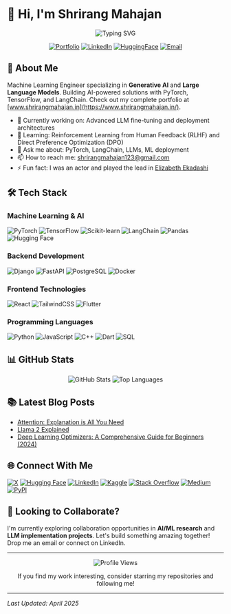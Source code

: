 # 👋 Hi, I'm Shrirang Mahajan

<div align="center">
  <img src="https://readme-typing-svg.herokuapp.com?font=Fira+Code&pause=1000&color=2196F3&center=true&vCenter=true&width=435&lines=Machine+Learning+Engineer;LLM+%26+Generative+AI+Specialist;Full+Stack+AI+Developer" alt="Typing SVG" />
  
  [![Portfolio](https://img.shields.io/badge/Portfolio-20B2AA?style=for-the-badge&logo=About.me&logoColor=white)](https://www.shrirangmahajan.in)
  [![LinkedIn](https://img.shields.io/badge/LinkedIn-0077B5?style=for-the-badge&logo=LinkedIn&logoColor=white)](https://www.linkedin.com/in/shrirang-mahajan/)
  [![HuggingFace](https://img.shields.io/badge/🤗_Hugging_Face-FFCA1B?style=for-the-badge)](https://huggingface.co/NotShrirang)
  [![Email](https://img.shields.io/badge/Email-EA4335?style=for-the-badge&logo=gmail&logoColor=white)](mailto:shrirangmahajan123@gmail.com)
</div>

## 🤖 About Me
Machine Learning Engineer specializing in **Generative AI** and **Large Language Models**. Building AI-powered solutions with PyTorch, TensorFlow, and LangChain. Check out my complete portfolio at [www.shrirangmahajan.in](https://www.shrirangmahajan.in/).

- 🔭 Currently working on: Advanced LLM fine-tuning and deployment architectures
- 🌱 Learning: Reinforcement Learning from Human Feedback (RLHF) and Direct Preference Optimization (DPO)
- 💬 Ask me about: PyTorch, LangChain, LLMs, ML deployment
- 📫 How to reach me: [shrirangmahajan123@gmail.com](mailto:shrirangmahajan123@gmail.com)
- ⚡ Fun fact: I was an actor and played the lead in [Elizabeth Ekadashi](https://www.imdb.com/title/tt4173376/)

## 🛠️ Tech Stack

### Machine Learning & AI
![PyTorch](https://img.shields.io/badge/PyTorch-EE4C2C?style=for-the-badge&logo=pytorch&logoColor=white)
![TensorFlow](https://img.shields.io/badge/TensorFlow-FF6F00?style=for-the-badge&logo=tensorflow&logoColor=white)
![Scikit-learn](https://img.shields.io/badge/scikit--learn-white.svg?style=for-the-badge&logo=scikit-learn&logoColor=black)
![LangChain](https://img.shields.io/badge/langchain-1C3C3C?style=for-the-badge&logo=langchain&logoColor=white)
![Pandas](https://img.shields.io/badge/Pandas-2C2D72?style=for-the-badge&logo=pandas&logoColor=white)
![Hugging Face](https://img.shields.io/badge/🤗_Transformers-FFD21E?style=for-the-badge)

### Backend Development
![Django](https://img.shields.io/badge/Django-092E20?style=for-the-badge&logo=django&logoColor=green)
![FastAPI](https://img.shields.io/badge/fastapi-109989?style=for-the-badge&logo=FASTAPI&logoColor=white)
![PostgreSQL](https://img.shields.io/badge/postgresql-336791?style=for-the-badge&logo=postgresql&logoColor=white)
![Docker](https://img.shields.io/badge/Docker-2496ED?style=for-the-badge&logo=docker&logoColor=white)

### Frontend Technologies
![React](https://img.shields.io/badge/React-20232A?style=for-the-badge&logo=react&logoColor=61DAFB)
![TailwindCSS](https://img.shields.io/badge/Tailwind_CSS-38B2AC?style=for-the-badge&logo=tailwind-css&logoColor=white)
![Flutter](https://img.shields.io/badge/Flutter-02569B?style=for-the-badge&logo=flutter&logoColor=white)

### Programming Languages
![Python](https://img.shields.io/badge/python-blue?style=for-the-badge&logo=python&logoColor=white)
![JavaScript](https://img.shields.io/badge/javascript-FFCA1B?style=for-the-badge&logo=javascript&logoColor=black)
![C++](https://img.shields.io/badge/c%2B%2B-purple?style=for-the-badge&logo=cplusplus&logoColor=white)
![Dart](https://img.shields.io/badge/dart-white?style=for-the-badge&logo=dart&logoColor=blue)
![SQL](https://img.shields.io/badge/SQL-blue?style=for-the-badge&logo=sqlite&logoColor=white)

## 📊 GitHub Stats

<div align="center">
  <img src="https://github-readme-stats.vercel.app/api?username=NotShrirang&show_icons=true&theme=radical" alt="GitHub Stats" />  
  <img src="https://github-readme-stats.vercel.app/api/top-langs/?username=NotShrirang&layout=compact&theme=radical" alt="Top Languages" />
</div>

## 📚 Latest Blog Posts
<!-- BLOG-POST-LIST:START -->
- [Attention: Explanation is All You Need](https://www.shrirangmahajan.in/blogs/attention-explanation-is-all-you-need)
- [Llama 2 Explained](https://www.shrirangmahajan.in/blogs/llama-2-explained)
- [Deep Learning Optimizers: A Comprehensive Guide for Beginners (2024)](https://medium.com/@shrirangmahajan123/optimizers-a-simple-beginners-guide-8ab6942880dd)
<!-- BLOG-POST-LIST:END -->

## 🌐 Connect With Me
[![X](https://img.shields.io/badge/X-000000?style=for-the-badge&logo=x&logoColor=white)](https://x.com/notshrirang)
[![Hugging Face](https://img.shields.io/badge/🤗_HuggingFace-FFD21E?style=for-the-badge)](https://huggingface.co/NotShrirang)
[![LinkedIn](https://img.shields.io/badge/LinkedIn-0077B5?style=for-the-badge&logo=linkedin&logoColor=white)](https://www.linkedin.com/in/shrirang-mahajan/)
[![Kaggle](https://img.shields.io/badge/kaggle-0077B5?style=for-the-badge&logo=kaggle&logoColor=white)](https://www.kaggle.com/notshrirang)
[![Stack Overflow](https://img.shields.io/badge/Stack_Overflow-FE7A16?style=for-the-badge&logo=stack-overflow&logoColor=white)](https://stackoverflow.com/users/17353907/shrirang-mahajan)
[![Medium](https://img.shields.io/badge/Medium-black?style=for-the-badge&logo=Medium&logoColor=white)](https://medium.com/@shrirangmahajan123)
[![PyPI](https://img.shields.io/badge/pypi-blue?style=for-the-badge&logo=pypi&logoColor=yellow)](https://pypi.org/user/NotShrirang/)

## 🤝 Looking to Collaborate?
I'm currently exploring collaboration opportunities in **AI/ML research** and **LLM implementation projects**. Let's build something amazing together! Drop me an email or connect on LinkedIn.

---
<div align="center">
  <img src="https://komarev.com/ghpvc/?username=NotShrirang&style=flat-square&color=blue" alt="Profile Views"/>
  
  If you find my work interesting, consider starring my repositories and following me!
</div>

---
*Last Updated: April 2025*
